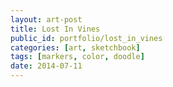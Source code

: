 ```yaml
---
layout: art-post
title: Lost In Vines
public_id: portfolio/lost_in_vines
categories: [art, sketchbook]
tags: [markers, color, doodle]
date: 2014-07-11
---
```

